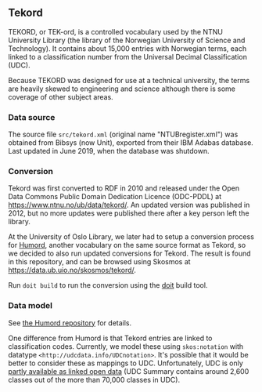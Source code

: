 ## Tekord

TEKORD, or TEK-ord, is a controlled vocabulary used by the NTNU University Library
(the library of the Norwegian University of Science and Technology).
It contains about 15,000 entries with Norwegian terms, each linked to a classification number from the Universal Decimal Classification (UDC).

Because TEKORD was designed for use at a technical university, the terms are heavily skewed to engineering and science although there is some coverage of other subject areas.

### Data source

The source file `src/tekord.xml` (original name "NTUBregister.xml")
was obtained from Bibsys (now Unit), exported from their IBM Adabas database.
Last updated in June 2019, when the database was shutdown.

### Conversion

Tekord was first converted to RDF in 2010 and released under the Open Data Commons Public Domain Dedication Licence (ODC-PDDL) at https://www.ntnu.no/ub/data/tekord/.
An updated version was published in 2012, but no more updates were published there after a key person left the library.

At the University of Oslo Library, we later had to setup a conversion process for
[Humord](https://github.com/scriptotek/humord), another vocabulary on the same source format as Tekord,
so we decided to also run updated conversions for Tekord.
The result is found in this repository, and can be browsed using Skosmos at https://data.ub.uio.no/skosmos/tekord/.

Run `doit build` to run the conversion using the [doit](https://pydoit.org/) build tool.

### Data model

See [the Humord repository](https://github.com/scriptotek/humord#conversion)
for details.

One difference from Humord is that Tekord entries are linked to classification codes.
Currently, we model these using `skos:notation` with datatype `<http://udcdata.info/UDCnotation>`.
It's possible that it would be better to consider these as mappings to UDC.
Unfortunately, UDC is only [partly available as linked open data](http://www.udcdata.info/)
(UDC Summary contains around 2,600 classes out of the more than 70,000 classes in UDC).
